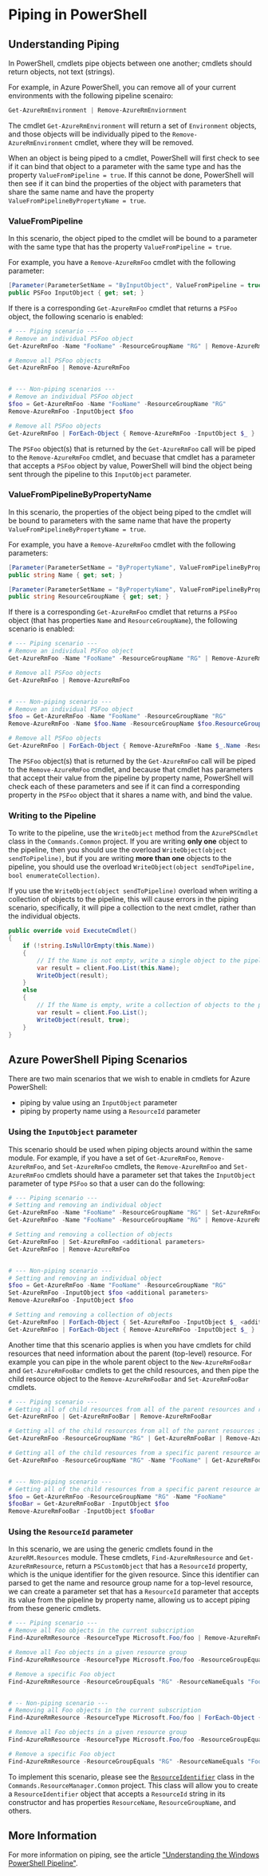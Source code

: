 # Piping in PowerShell

## Understanding Piping

In PowerShell, cmdlets pipe objects between one another; cmdlets should return objects, not text (strings).

For example, in Azure PowerShell, you can remove all of your current environments with the following pipeline scenairo:

```powershell
Get-AzureRmEnvironment | Remove-AzureRmEnviornment
```

The cmdlet `Get-AzureRmEnvironment` will return a set of `Environment` objects, and those objects will be individually piped to the `Remove-AzureRmEnvironment` cmdlet, where they will be removed.

When an object is being piped to a cmdlet, PowerShell will first check to see if it can bind that object to a parameter with the same type and has the property `ValueFromPipeline = true`. If this cannot be done, PowerShell will then see if it can bind the properties of the object with parameters that share the same name and have the property `ValueFromPipelineByPropertyName = true`.

### ValueFromPipeline

In this scenario, the object piped to the cmdlet will be bound to a parameter with the same type that has the property `ValueFromPipeline = true`.

For example, you have a `Remove-AzureRmFoo` cmdlet with the following parameter:

```cs
[Parameter(ParameterSetName = "ByInputObject", ValueFromPipeline = true)]
public PSFoo InputObject { get; set; }
```

If there is a corresponding `Get-AzureRmFoo` cmdlet that returns a `PSFoo` object, the following scenario is enabled:

```powershell
# --- Piping scenario ---
# Remove an individual PSFoo object
Get-AzureRmFoo -Name "FooName" -ResourceGroupName "RG" | Remove-AzureRmFoo

# Remove all PSFoo objects
Get-AzureRmFoo | Remove-AzureRmFoo


# --- Non-piping scenarios ---
# Remove an individual PSFoo object
$foo = Get-AzureRmFoo -Name "FooName" -ResourceGroupName "RG"
Remove-AzureRmFoo -InputObject $foo

# Remove all PSFoo objects
Get-AzureRmFoo | ForEach-Object { Remove-AzureRmFoo -InputObject $_ }
```

The `PSFoo` object(s) that is returned by the `Get-AzureRmFoo` call will be piped to the `Remove-AzureRmFoo` cmdlet, and becuase that cmdlet has a parameter that accepts a `PSFoo` object by value, PowerShell will bind the object being sent through the pipeline to this `InputObject` parameter.

### ValueFromPipelineByPropertyName

In this scenario, the properties of the object being piped to the cmdlet will be bound to parameters with the same name that have the property `ValueFromPipelineByPropertyName = true`.

For example, you have a `Remove-AzureRmFoo` cmdlet with the following parameters:

```cs
[Parameter(ParameterSetName = "ByPropertyName", ValueFromPipelineByPropertyName = true)]
public string Name { get; set; }

[Parameter(ParameterSetName = "ByPropertyName", ValueFromPipelineByPropertyName = true)]
public string ResourceGroupName { get; set; }
```

If there is a corresponding `Get-AzureRmFoo` cmdlet that returns a `PSFoo` object (that has properties `Name` and `ResourceGroupName`), the following scenario is enabled:

```powershell
# --- Piping scenario ---
# Remove an individual PSFoo object
Get-AzureRmFoo -Name "FooName" -ResourceGroupName "RG" | Remove-AzureRmFoo

# Remove all PSFoo objects
Get-AzureRmFoo | Remove-AzureRmFoo


# --- Non-piping scenario ---
# Remove an individual PSFoo object
$foo = Get-AzureRmFoo -Name "FooName" -ResourceGroupName "RG"
Remove-AzureRmFoo -Name $foo.Name -ResourceGroupName $foo.ResourceGroupName

# Remove all PSFoo objects
Get-AzureRmFoo | ForEach-Object { Remove-AzureRmFoo -Name $_.Name -ResourceGroupName $_.ResourceGroupName }
```

The `PSFoo` object(s) that is returned by the `Get-AzureRmFoo` call will be piped to the `Remove-AzureRmFoo` cmdlet, and because that cmdlet has parameters that accept their value from the pipeline by property name, PowerShell will check each of these parameters and see if it can find a corresponding property in the `PSFoo` object that it shares a name with, and bind the value.

### Writing to the Pipeline

To write to the pipeline, use the `WriteObject` method from the `AzurePSCmdlet` class in the `Commands.Common` project. If you are writing **only one** object to the pipeline, then you should use the overload `WriteObject(object sendToPipeline)`, but if you are writing **more than one** objects to the pipeline, you should use the overload `WriteObject(object sendToPipeline, bool enumerateCollection)`.

If you use the `WriteObject(object sendToPipeline)` overload when writing a collection of objects to the pipeline, this will cause errors in the piping scenario, specifically, it will pipe a collection to the next cmdlet, rather than the individual objects.

```cs
public override void ExecuteCmdlet()
{
    if (!string.IsNullOrEmpty(this.Name))
    {
        // If the Name is not empty, write a single object to the pipeline
        var result = client.Foo.List(this.Name);
        WriteObject(result);
    }
    else
    {
        // If the Name is empty, write a collection of objects to the pipeline
        var result = client.Foo.List();
        WriteObject(result, true);
    }
}
```

## Azure PowerShell Piping Scenarios

There are two main scenarios that we wish to enable in cmdlets for Azure PowerShell:
- piping by value using an `InputObject` parameter
- piping by property name using a `ResourceId` parameter

### Using the `InputObject` parameter

This scenario should be used when piping objects around within the same module. For example, if you have a set of `Get-AzureRmFoo`, `Remove-AzureRmFoo`, and `Set-AzureRmFoo` cmdlets, the `Remove-AzureRmFoo` and `Set-AzureRmFoo` cmdlets should have a parameter set that takes the `InputObject` parameter of type `PSFoo` so that a user can do the following:

```powershell
# --- Piping scenario ---
# Setting and removing an individual object
Get-AzureRmFoo -Name "FooName" -ResourceGroupName "RG" | Set-AzureRmFoo <additional parameters>
Get-AzureRmFoo -Name "FooName" -ResourceGroupName "RG" | Remove-AzureRmFoo

# Setting and removing a collection of objects
Get-AzureRmFoo | Set-AzureRmFoo <additional parameters>
Get-AzureRmFoo | Remove-AzureRmFoo


# --- Non-piping scenario ---
# Setting and removing an individual object
$foo = Get-AzureRmFoo -Name "FooName" -ResourceGroupName "RG"
Set-AzureRmFoo -InputObject $foo <additional parameters>
Remove-AzureRmFoo -InputObject $foo

# Setting and removing a collection of objects
Get-AzureRmFoo | ForEach-Object { Set-AzureRmFoo -InputObject $_ <additional parameters> }
Get-AzureRmFoo | ForEach-Object { Remove-AzureRmFoo -InputObject $_ }
```

Another time that this scenario applies is when you have cmdlets for child resources that need information about the parent (top-level) resource. For example you can pipe in the whole parent object to the `New-AzureRmFooBar` and `Get-AzureRmFooBar` cmdlets to get the child resources, and then pipe the child resource object to the `Remove-AzureRmFooBar` and `Set-AzureRmFooBar` cmdlets.

```powershell
# --- Piping scenario ---
# Getting all of child resources from all of the parent resources and removing them
Get-AzureRmFoo | Get-AzureRmFooBar | Remove-AzureRmFooBar

# Getting all of the child resources from all of the parent resources in a resource group and removing them
Get-AzureRmFoo -ResourceGroupName "RG" | Get-AzureRmFooBar | Remove-AzureRmFooBar

# Getting all of the child resources from a specific parent resource and removing them
Get-AzureRmFoo -ResourceGroupName "RG" -Name "FooName" | Get-AzureRmFooBar | Remove-AzureRmFooBar


# --- Non-piping scenario ---
# Getting all of the child resources from a specific parent resource and removing them
$foo = Get-AzureRmFoo -ResourceGroupName "RG" -Name "FooName"
$fooBar = Get-AzureRmFooBar -InputObject $foo
Remove-AzureRmFooBar -InputObject $fooBar
```

### Using the `ResourceId` parameter

In this scenario, we are using the generic cmdlets found in the `AzureRM.Resources` module. These cmdlets, `Find-AzureRmResource` and `Get-AzureRmResource`, return a `PSCustomObject` that has a `ResourceId` property, which is the unique identifier for the given resource. Since this identifier can parsed to get the name and resource group name for a top-level resource, we can create a parameter set that has a `ResourceId` parameter that accepts its value from the pipeline by property name, allowing us to accept piping from these generic cmdlets.

```powershell
# --- Piping scenario ---
# Remove all Foo objects in the current subscription
Find-AzureRmResource -ResourceType Microsoft.Foo/foo | Remove-AzureRmFoo

# Remove all Foo objects in a given resource group
Find-AzureRmResource -ResourceType Microsoft.Foo/foo -ResourceGroupEquals "RG" | Remove-AzureRmFoo

# Remove a specific Foo object
Find-AzureRmResource -ResourceGroupEquals "RG" -ResourceNameEquals "FooName" | Remove-AzureRmFoo


# -- Non-piping scenario ---
# Removing all Foo objects in the current subscription
Find-AzureRmResource -ResourceType Microsoft.Foo/foo | ForEach-Object { Remove-AzureRmFoo -ResourceId $_.ResourceId }

# Remove all Foo objects in a given resource group
Find-AzureRmResource -ResourceType Microsoft.Foo/foo -ResourceGroupEquals "RG" | ForEach-Object { Remove-AzureRmFoo -ResourceId $_.ResourceId }

# Remove a specific Foo object
Find-AzureRmResource -ResourceGroupEquals "RG" -ResourceNameEquals "FooName" | ForEach-Object { Remove-AzureRmFoo -ResourceId $_.ResourceId }
```

To implement this scenario, please see the [`ResourceIdentifier`](https://github.com/Azure/azure-powershell/blob/preview/src/ResourceManager/Common/Commands.ResourceManager.Common/Utilities/Models/ResourceIdentifier.cs) class in the `Commands.ResourceManager.Common` project. This class will allow you to create a `ResourceIdentifier` object that accepts a `ResourceId` string in its constructor and has properties `ResourceName`, `ResourceGroupName`, and others.

## More Information

For more information on piping, see the article ["Understanding the Windows PowerShell Pipeline"](https://msdn.microsoft.com/en-us/powershell/scripting/getting-started/fundamental/understanding-the-windows-powershell-pipeline).